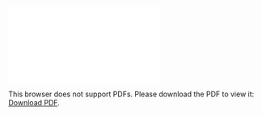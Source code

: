 <object data="christ-in-song/CIS1908pdfs/198.pdf" type="application/pdf" width="100%" height="1024px">
    <embed src="christ-in-song/CIS1908pdfs/198.pdf">
        <p>This browser does not support PDFs. Please download the PDF to view it: <a href="christ-in-song/CIS1908pdfs/198.pdf">Download PDF</a>.</p>
    </embed>
</object>
